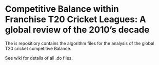 # Competitive Balance within Franchise T20 Cricket Leagues: A global review of the 2010’s decade

The is repositiory contains the algorithm files for the analysis of the global T20 cricket competitive Balance.

See wiki for details of all .do files.